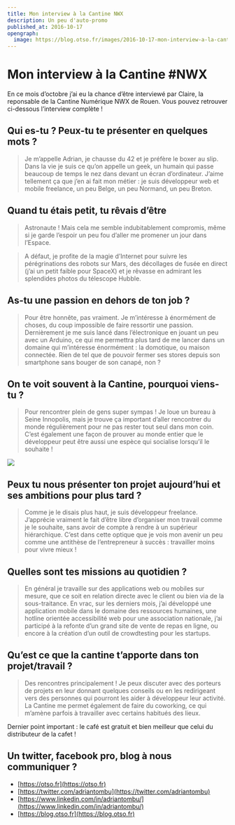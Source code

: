 ```yaml
---
title: Mon interview à la Cantine NWX
description: Un peu d'auto-promo
published_at: 2016-10-17
opengraph:
  image: https://blog.otso.fr/images/2016-10-17-mon-interview-a-la-cantine-nwx/stupid-man-having-fun.jpg
---
```


# Mon interview à la Cantine #NWX

En ce mois d’octobre j’ai eu la chance d’être interviewé par Claire, la reponsable de la Cantine Numérique NWX de Rouen. Vous pouvez retrouver ci-dessous l’interview complète !

## Qui es-tu ? Peux-tu te présenter en quelques mots ?

> Je m’appelle Adrian, je chausse du 42 et je préfère le boxer au slip. Dans la vie je suis ce qu’on appelle un geek, un humain qui passe beaucoup de temps le nez dans devant un écran d’ordinateur. J’aime tellement ça que j’en ai fait mon métier : je suis développeur web et mobile freelance, un peu Belge, un peu Normand, un peu Breton.

## Quand tu étais petit, tu rêvais d’être

> Astronaute ! Mais cela me semble indubitablement compromis, même si je garde l’espoir un peu fou d’aller me promener un jour dans l’Espace.

> A défaut, je profite de la magie d’Internet pour suivre les pérégrinations des robots sur Mars, des décollages de fusée en direct (j’ai un petit faible pour SpaceX) et je rêvasse en admirant les splendides photos du télescope Hubble.

## As-tu une passion en dehors de ton job ?

> Pour être honnête, pas vraiment. Je m’intéresse à énormément de choses, du coup impossible de faire ressortir une passion. Dernièrement je me suis lancé dans l’électronique en jouant un peu avec un Arduino, ce qui me permettra plus tard de me lancer dans un domaine qui m’intéresse énormément : la domotique, ou maison connectée. Rien de tel que de pouvoir fermer ses stores depuis son smartphone sans bouger de son canapé, non ?

## On te voit souvent à la Cantine, pourquoi viens-tu ?

> Pour rencontrer plein de gens super sympas ! Je loue un bureau à Seine Innopolis, mais je trouve ça important d’aller rencontrer du monde régulièrement pour ne pas rester tout seul dans mon coin. C’est également une façon de prouver au monde entier que le développeur peut être aussi une espèce qui socialise lorsqu’il le souhaite !

![](images/2016-10-17-mon-interview-a-la-cantine-nwx/stupid-man-having-fun.jpg)

## Peux tu nous présenter ton projet aujourd’hui et ses ambitions pour plus tard ?

> Comme je le disais plus haut, je suis développeur freelance. J’apprécie vraiment le fait d’être libre d’organiser mon travail comme je le souhaite, sans avoir de compte à rendre à un supérieur hiérarchique. C’est dans cette optique que je vois mon avenir un peu comme une antithèse de l’entrepreneur à succès : travailler moins pour vivre mieux !

## Quelles sont tes missions au quotidien ?

> En général je travaille sur des applications web ou mobiles sur mesure, que ce soit en relation directe avec le client ou bien via de la sous-traitance. En vrac, sur les derniers mois, j’ai développé une application mobile dans le domaine des ressources humaines, une hotline orientée accessibilité web pour une association nationale, j’ai participé à la refonte d’un grand site de vente de repas en ligne, ou encore à la création d’un outil de crowdtesting pour les startups.

## Qu’est ce que la cantine t’apporte dans ton projet/travail ?

> Des rencontres principalement ! Je peux discuter avec des porteurs de projets en leur donnant quelques conseils ou en les redirigeant vers des personnes qui pourront les aider à développeur leur activité. La Cantine me permet également de faire du coworking, ce qui m’amène parfois à travailler avec certains habitués des lieux.

Dernier point important : le café est gratuit et bien meilleur que celui du distributeur de la cafet !

## Un twitter, facebook pro, blog à nous communiquer ?

- [https://otso.fr](https://otso.fr)
- [https://twitter.com/adriantombu](https://twitter.com/adriantombu)
- [https://www.linkedin.com/in/adriantombu/](https://www.linkedin.com/in/adriantombu/)
- [https://blog.otso.fr](https://blog.otso.fr)
